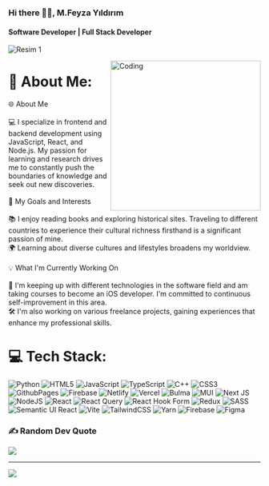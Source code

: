 

### Hi there 🤘🏻, M.Feyza Yıldırım
#### Software Developer | Full Stack Developer


  <p><img src="https://i.imgur.com/A6bWGFl.gif" alt="Resim 1"/></p>
  <img  style={{margin-bottom:"15px"}} align="right" alt="Coding" width="300" src="https://cdnb.artstation.com/p/assets/images/images/028/991/999/original/anna-havrylyukh-.gif?1596125112">




# 💫 About Me:
🌐 About Me<br><br>💻 I specialize in frontend and backend development using JavaScript, React, and Node.js. My passion for learning and research drives me to constantly push the boundaries of knowledge and seek out new discoveries.<br><br>🚀 My Goals and Interests<br><br>📚 I enjoy reading books and exploring historical sites. Traveling to different countries to experience their cultural richness firsthand is a significant passion of mine.<br>🌍 Learning about diverse cultures and lifestyles broadens my worldview.<br><br>💡 What I'm Currently Working On<br><br>📱 I'm keeping up with different technologies in the software field and am taking courses to become an iOS developer. I'm committed to continuous self-improvement in this area.<br>🛠 I'm also working on various freelance projects, gaining experiences that enhance my professional skills.


# 💻 Tech Stack:
![Python](https://img.shields.io/badge/python-3670A0?style=flat&logo=python&logoColor=ffdd54) ![HTML5](https://img.shields.io/badge/html5-%23E34F26.svg?style=flat&logo=html5&logoColor=white) ![JavaScript](https://img.shields.io/badge/javascript-%23323330.svg?style=flat&logo=javascript&logoColor=%23F7DF1E) ![TypeScript](https://img.shields.io/badge/typescript-%23007ACC.svg?style=flat&logo=typescript&logoColor=white) ![C++](https://img.shields.io/badge/c++-%2300599C.svg?style=flat&logo=c%2B%2B&logoColor=white) ![CSS3](https://img.shields.io/badge/css3-%231572B6.svg?style=flat&logo=css3&logoColor=white) ![GithubPages](https://img.shields.io/badge/github%20pages-121013?style=flat&logo=github&logoColor=white) ![Firebase](https://img.shields.io/badge/firebase-%23039BE5.svg?style=flat&logo=firebase) ![Netlify](https://img.shields.io/badge/netlify-%23000000.svg?style=flat&logo=netlify&logoColor=#00C7B7) ![Vercel](https://img.shields.io/badge/vercel-%23000000.svg?style=flat&logo=vercel&logoColor=white) ![Bulma](https://img.shields.io/badge/bulma-00D0B1?style=flat&logo=bulma&logoColor=white) ![MUI](https://img.shields.io/badge/MUI-%230081CB.svg?style=flat&logo=mui&logoColor=white) ![Next JS](https://img.shields.io/badge/Next-black?style=flat&logo=next.js&logoColor=white) ![NodeJS](https://img.shields.io/badge/node.js-6DA55F?style=flat&logo=node.js&logoColor=white) ![React](https://img.shields.io/badge/react-%2320232a.svg?style=flat&logo=react&logoColor=%2361DAFB) ![React Query](https://img.shields.io/badge/-React%20Query-FF4154?style=flat&logo=react%20query&logoColor=white) ![React Hook Form](https://img.shields.io/badge/React%20Hook%20Form-%23EC5990.svg?style=flat&logo=reacthookform&logoColor=white) ![Redux](https://img.shields.io/badge/redux-%23593d88.svg?style=flat&logo=redux&logoColor=white) ![SASS](https://img.shields.io/badge/SASS-hotpink.svg?style=flat&logo=SASS&logoColor=white) ![Semantic UI React](https://img.shields.io/badge/Semantic%20UI%20React-%2335BDB2.svg?style=flat&logo=SemanticUIReact&logoColor=white) ![Vite](https://img.shields.io/badge/vite-%23646CFF.svg?style=flat&logo=vite&logoColor=white) ![TailwindCSS](https://img.shields.io/badge/tailwindcss-%2338B2AC.svg?style=flat&logo=tailwind-css&logoColor=white) ![Yarn](https://img.shields.io/badge/yarn-%232C8EBB.svg?style=flat&logo=yarn&logoColor=white) ![Firebase](https://img.shields.io/badge/Firebase-039BE5?style=flat&logo=Firebase&logoColor=white) ![Figma](https://img.shields.io/badge/figma-%23F24E1E.svg?style=flat&logo=figma&logoColor=white)


### ✍️ Random Dev Quote
![](https://quotes-github-readme.vercel.app/api?type=horizontal&theme=radical)

---
[![](https://visitcount.itsvg.in/api?id=Mfeyza&icon=0&color=0)](https://visitcount.itsvg.in)

<!-- Proudly created with GPRM ( https://gprm.itsvg.in ) -->
